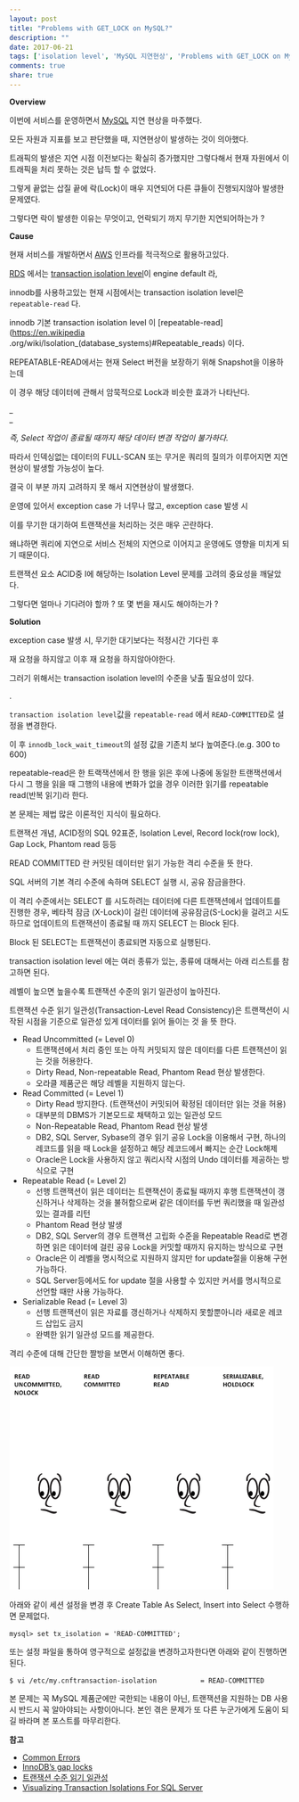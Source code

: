 ```yaml
---
layout: post
title: "Problems with GET_LOCK on MySQL?"
description: ""
date: 2017-06-21
tags: ['isolation level', 'MySQL 지연현상', 'Problems with GET_LOCK on MySQL??', 'repeatable-read 지연']
comments: true
share: true
---
```


**Overview**

  

이번에 서비스를 운영하면서 [MySQL](https://www.mysql.com/) 지연 현상을 마주했다.

모든 자원과 지표를 보고 판단했을 때, 지연현상이 발생하는 것이 의아했다.

  

트래픽의 발생은 지연 시점 이전보다는 확실히 증가했지만 그렇다해서 현재 자원에서 이 트래픽을 처리 못하는 것은 납득 할 수 없었다.

그렇게 끝없는 삽질 끝에 락(Lock)이 매우 지연되어 다른 큐들이 진행되지않아 발생한 문제였다.

  

그렇다면 락이 발생한 이유는 무엇이고, 언락되기 까지 무기한 지연되어하는가 ?  

  

  

**Cause**

  

현재 서비스를 개발하면서 [AWS](https://aws.amazon.com/ko/) 인프라를 적극적으로 활용하고있다.

[RDS](https://aws.amazon.com/ko/rds/) 에서는 [transaction isolation
level](https://support.microsoft.com/ko-kr/help/601430)이 engine default 라,

innodb를 사용하고있는 현재 시점에서는 transaction isolation level은 `repeatable-read` 다.

  

innodb 기본 transaction isolation level 이 [repeatable-read](https://en.wikipedia
.org/wiki/Isolation_\(database_systems\)#Repeatable_reads) 이다.

  

REPEATABLE-READ에서는 현재 Select 버전을 보장하기 위해 Snapshot을 이용하는데

이 경우 해당 데이터에 관해서 암묵적으로 Lock과 비슷한 효과가 나타난다.

_  
_

_즉, Select 작업이 종료될 때까지 해당 데이터 변경 작업이 불가하다._

  

따라서 인덱싱없는 데이터의 FULL-SCAN 또는 무거운 쿼리의 질의가 이루어지면 지연현상이 발생할 가능성이 높다.

  

결국 이 부분 까지 고려하지 못 해서 지연현상이 발생했다.

운영에 있어서 exception case 가 너무나 많고, exception case 발생 시

이를 무기한 대기하여 트랜잭션을 처리하는 것은 매우 곤란하다.

왜냐하면 쿼리에 지연으로 서비스 전체의 지연으로 이어지고 운영에도 영향을 미치게 되기 때문이다.

  

트랜잭션 요소 ACID중 I에 해당하는 Isolation Level 문제를 고려의 중요성을 깨달았다.

그렇다면 얼마나 기다려야 할까 ? 또 몇 번을 재시도 해야하는가 ?

  

  

**Solution**

  

exception case 발생 시, 무기한 대기보다는 적정시간 기다린 후

재 요청을 하지않고 이후 재 요청을 하지않아야한다.

그러기 위해서는 transaction isolation level의 수준을 낮출 필요성이 있다.

.

`transaction isolation level`값을 `repeatable-read` 에서 `READ-COMMITTED`로 설정을
변경한다.

이 후 `innodb_lock_wait_timeout`의 설정 값을 기존치 보다 높여준다.(e.g. 300 to 600)

  

repeatable-read은 한 트랙잭션에서 한 행을 읽은 후에 나중에 동일한 트랜잭션에서 다시 그 행을 읽을 때 그행의 내용에 변화가
없을 경우 이러한 읽기를 repeatable read(반복 읽기)라 한다.

  

본 문제는 제법 많은 이론적인 지식이 필요하다.

트랜잭션 개념, ACID정의 SQL 92표준, Isolation Level, Record lock(row lock), Gap Lock,
Phantom read 등등

  

READ COMMITTED 란 커밋된 데이터만 읽기 가능한 격리 수준을 뜻 한다.

SQL 서버의 기본 격리 수준에 속하며 SELECT 실행 시, 공유 잠금을한다.

이 격리 수준에서는 SELECT 를 시도하려는 데이터에 다른 트랜잭션에서 업데이트를 진행한 경우, 베타적 잠금 (X-Lock)이 걸린
데이터에 공유잠금(S-Lock)을 걸려고 시도하므로 업데이트의 트랜잭션이 종료될 때 까지 SELECT 는 Block 된다.

Block 된 SELECT는 트랜잭션이 종료되면 자동으로 실행된다.

  

transaction isolation level 에는 여러 종류가 있는, 종류에 대해서는 아래 리스트를 참고하면 된다.

레벨이 높으면 높을수록 트랜잭션 수준의 읽기 일관성이 높아진다.

트랜잭션 수준 읽기 일관성(Transaction-Level Read Consistency)은 트랜잭션이 시작된 시점을 기준으로 일관성 있게
데이터를 읽어 들이는 것 을 뜻 한다.

  

  * Read Uncommitted (= Level 0)
    * 트랜잭션에서 처리 중인 또는 아직 커밋되지 않은 데이터를 다른 트랜잭션이 읽는 것을 허용한다.
    * Dirty Read, Non-repeatable Read, Phantom Read 현상 발생한다.
    * 오라클 제품군은 해당 레벨을 지원하지 않는다.
  * Read Committed (= Level 1)
    * Dirty Read 방지한다. (트랜잭션이 커밋되어 확정된 데이터만 읽는 것을 허용)
    * 대부분의 DBMS가 기본모드로 채택하고 있는 일관성 모드
    * Non-Repeatable Read, Phantom Read 현상 발생
    * DB2, SQL Server, Sybase의 경우 읽기 공유 Lock을 이용해서 구현, 하나의 레코드를 읽을 때 Lock을 설정하고 해당 레코드에서 빠지는 순간 Lock해제
    * Oracle은 Lock을 사용하지 않고 쿼리시작 시점의 Undo 데이터를 제공하는 방식으로 구현
  * Repeatable Read (= Level 2)
    * 선행 트랜잭션이 읽은 데이터는 트랜잭션이 종료될 때까지 후행 트랜잭션이 갱신하거나 삭제하는 것을 불허함으로써 같은 데이터를 두번 쿼리했을 때 일관성 있는 결과를 리턴
    * Phantom Read 현상 발생
    * DB2, SQL Server의 경우 트랜잭션 고립화 수준을 Repeatable Read로 변경하면 읽은 데이터에 걸린 공유 Lock을 커밋할 때까지 유지하는 방식으로 구현
    * Oracle은 이 레벨을 명시적으로 지원하지 않지만 for update절을 이용해 구현 가능하다.
    * SQL Server등에서도 for update 절을 사용할 수 있지만 커서를 명시적으로 선언할 때만 사용 가능하다.
  * Serializable Read (= Level 3)
    * 선행 트랜잭션이 읽은 자료를 갱신하거나 삭제하지 못할뿐아니라 새로운 레코드 삽입도 금지
    * 완벽한 읽기 일관성 모드를 제공한다.

  

격리 수준에 대해 간단한 짤방을 보면서 이해하면 좋다.

  

![](/assets/images/posts/765/2164D84E594A150D136E36.GIF)

  

  

아래와 같이 세션 설정을 변경 후 Create Table As Select, Insert into Select 수행하면 문제없다.

  

    mysql> set tx_isolation = 'READ-COMMITTED';

  

  
또는 설정 파일을 통하여 영구적으로 설정값을 변경하고자한다면 아래와 같이 진행하면된다.

  

    $ vi /etc/my.cnftransaction-isolation           = READ-COMMITTED

  

본 문제는 꼭 MySQL 제품군에만 국한되는 내용이 아닌, 트랜잭션을 지원하는 DB 사용 시 반드시 꼭 알아야되는 사항이아니다. 본인 겪은
문제가 또 다른 누군가에게 도움이 되길 바라며 본 포스트를 마무리한다.

  

  

**참고**

  

  * [Common Errors](https://github.com/nZEDb/nZEDb/wiki/Common-Errors)
  * [InnoDB’s gap locks](https://www.percona.com/blog/2012/03/27/innodbs-gap-locks/)
  * [트랜잭션 수준 읽기 일관성](http://wiki.gurubee.net/pages/viewpage.action?pageId=3900389)
  * [Visualizing Transaction Isolations For SQL Server](http://michaeljswart.com/tag/transaction-isolation-levels/)

  

